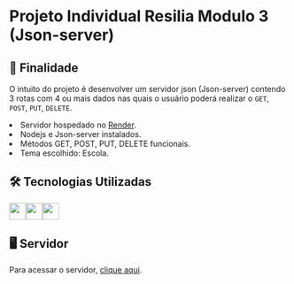 # Projeto Individual Resilia Modulo 3 (Json-server)

## 🚀 Finalidade

O intuito do projeto é desenvolver um servidor json (Json-server) contendo 3 rotas com 4 ou mais dados nas quais o usuário poderá realizar o `GET`, `POST`, `PUT`, `DELETE`.

<li>Servidor hospedado no <a href="https://render.com/">Render</a>.</li>
<li>Nodejs e Json-server instalados.</li>
<li>Métodos GET, POST, PUT, DELETE funcionais.</li>
<li>Tema escolhido: Escola.</li>

## 🛠️ Tecnologias Utilizadas

<div style="display:flex">
  <img src="https://cdn.jsdelivr.net/gh/devicons/devicon/icons/nodejs/nodejs-plain.svg" style=" width:30px;cursor:default"/> 
  <img src="https://cdn.jsdelivr.net/gh/devicons/devicon/icons/react/react-original-wordmark.svg" style=" width:30px;cursor:default"/> 
  <img src="https://cdn.jsdelivr.net/gh/devicons/devicon/icons/javascript/javascript-original.svg" style=" width:30px;cursor:default"/> 
</div>

## 🖥️ Servidor

Para acessar o servidor, <a href="https://projeto-individual-resilia-modulo-3.onrender.com/">clique aqui</a>.
